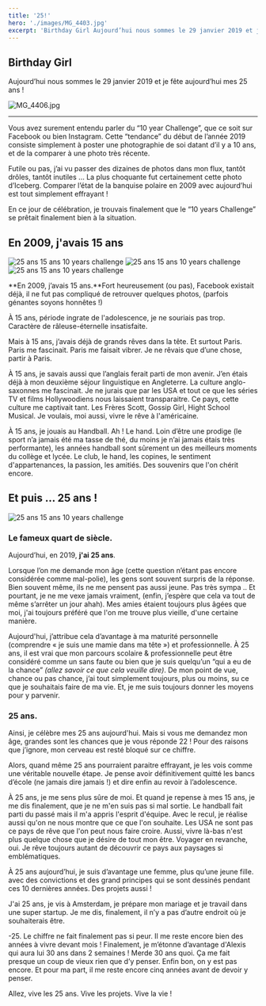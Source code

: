 ```yaml
---
title: '25!'
hero: './images/MG_4403.jpg'
excerpt: 'Birthday Girl Aujourd’hui nous sommes le 29 janvier 2019 et je fête aujourd’hui mes 25 ans ! — Vous avez surement entendu parler du “10 year Challenge”, que ce soit sur Facebook ou bien Instagram. Cette “tendance” du début de l’année 2019 consiste simplement à poster une photographie de soi datant d’il y a 10'
---
```


## Birthday Girl

Aujourd’hui nous sommes le 29 janvier 2019 et je fête aujourd’hui mes 25 ans !

<img alt="MG_4406.jpg" src="./images/MG_4406.jpg" title="Cette photo est bien plus compliquée en réalité à faire ahah !" />

---

Vous avez surement entendu parler du “10 year Challenge”, que ce soit sur Facebook ou bien Instagram. Cette “tendance” du début de l’année 2019 consiste simplement à poster une photographie de soi datant d’il y a 10 ans, et de la comparer à une photo très récente.

Futile ou pas, j’ai vu passer des dizaines de photos dans mon flux, tantôt drôles, tantôt inutiles ... La plus choquante fut certainement cette photo d’Iceberg. Comparer l’état de la banquise polaire en 2009 avec aujourd’hui est tout simplement effrayant !

En ce jour de célébration, je trouvais finalement que le “10 years Challenge” se prêtait finalement bien à la situation.

## En 2009, j'avais 15 ans

<gallery>
<gallery>
<img alt="25 ans 15 ans 10 years challenge" src="./images/10398627_1134857489153_5158342_n.jpg">
<img alt="25 ans 15 ans 10 years challenge" src="./images/4619_1175159336674_4210043_n.jpg">
<img alt="25 ans 15 ans 10 years challenge" src="./images/3311_1159270179455_78290_n.jpg">
</gallery>
</gallery>

**En 2009, j’avais 15 ans.**Fort heureusement (ou pas), Facebook existait déjà, il ne fut pas compliqué de retrouver quelques photos, (parfois génantes soyons honnêtes !)

À 15 ans, période ingrate de l'adolescence, je ne souriais pas trop. Caractère de râleuse-éternelle insatisfaite.

Mais à 15 ans, j’avais déjà de grands rêves dans la tête. Et surtout Paris. Paris me fascinait. Paris me faisait vibrer. Je ne rêvais que d’une chose, partir à Paris.

À 15 ans, je savais aussi que l’anglais ferait parti de mon avenir. J’en étais déjà à mon deuxième séjour linguistique en Angleterre. La culture anglo-saxonnes me fascinait. Je ne jurais que par les USA et tout ce que les séries TV et films Hollywoodiens nous laissaient transparaitre. Ce pays, cette culture me captivait tant. Les Frères Scott, Gossip Girl, Hight School Musical. Je voulais, moi aussi, vivre le rêve à l'américaine.

À 15 ans, je jouais au Handball. Ah ! Le hand. Loin d’être une prodige (le sport n’a jamais été ma tasse de thé, du moins je n’ai jamais étais très performante), les années handball sont sûrement un des meilleurs moments du collège et lycée. Le club, le hand, les copines, le sentiment d'appartenances, la passion, les amitiés. Des souvenirs que l'on chérit encore.

## Et puis ... 25 ans !

<img alt="25 ans 15 ans 10 years challenge" src="./images/MG_4265.jpg">

### Le fameux quart de siècle.

Aujourd’hui, en 2019, **j'ai 25 ans**.

Lorsque l’on me demande mon âge (cette question n’étant pas encore considérée comme mal-polie), les gens sont souvent surpris de la réponse. Bien souvent même, ils ne me pensent pas aussi jeune. Pas très sympa .. Et pourtant, je ne me vexe jamais vraiment, (enfin, j’espère que cela va tout de même s’arrêter un jour ahah). Mes amies étaient toujours plus âgées que moi, j'ai toujours préféré que l'on me trouve plus vieille, d'une certaine manière.

Aujourd'hui, j’attribue cela d’avantage à ma maturité personnelle (comprendre « je suis une mamie dans ma tête ») et professionnelle. À 25 ans, il est vrai que mon parcours scolaire & professionnelle peut être considéré comme un sans faute ou bien que je suis quelqu’un “qui a eu de la chance” _(allez savoir ce que cela veuille dire)_. De mon point de vue, chance ou pas chance, j’ai tout simplement toujours, plus ou moins, su ce que je souhaitais faire de ma vie. Et, je me suis toujours donner les moyens pour y parvenir.

### 25 ans.

Ainsi, je célèbre mes 25 ans aujourd'hui. Mais si vous me demandez mon âge, grandes sont les chances que je vous réponde 22 ! Pour des raisons que j’ignore, mon cerveau est resté bloqué sur ce chiffre.

Alors, quand même 25 ans pourraient paraitre effrayant, je les vois comme une véritable nouvelle étape. Je pense avoir définitivement quitté les bancs d’école (ne jamais dire jamais !) et dire enfin au revoir à l’adolescence.

À 25 ans, je me sens plus sûre de moi. Et quand je repense à mes 15 ans, je me dis finalement, que je ne m'en suis pas si mal sortie. Le handball fait parti du passé mais il m'a appris l'esprit d'équipe. Avec le recul, je réalise aussi qu'on ne nous montre que ce que l'on souhaite. Les USA ne sont pas ce pays de rêve que l'on peut nous faire croire. Aussi, vivre là-bas n'est plus quelque chose que je désire de tout mon être. Voyager en revanche, oui. Je rêve toujours autant de découvrir ce pays aux paysages si emblématiques.

À 25 ans aujourd’hui, je suis d’avantage une femme, plus qu’une jeune fille. avec des convictions et des grand principes qui se sont dessinés pendant ces 10 dernières années. Des projets aussi !

J'ai 25 ans, je vis à Amsterdam, je prépare mon mariage et je travail dans une super startup. Je me dis, finalement, il n’y a pas d’autre endroit où je souhaiterais être.

-25. Le chiffre ne fait finalement pas si peur. Il me reste encore bien des années à vivre devant mois ! Finalement, je m’étonne d’avantage d'Alexis qui aura lui 30 ans dans 2 semaines ! Merde 30 ans quoi. Ça me fait presque un coup de vieux rien que d’y penser. Enfin bon, on y est pas encore. Et pour ma part, il me reste encore cinq années avant de devoir y penser.

Allez, vive les 25 ans. Vive les projets. Vive la vie !
